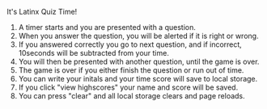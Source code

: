 It's Latinx Quiz Time!

1. A timer starts and you are presented with a question.
2. When you answer the question, you will be alerted if it is right or wrong.
3. If you answered correctly you go to next question, and if incorrect, 10seconds will be subtracted from your time.
4. You will then be presented with another question, until the game is over.
5. The game is over if you either finish the question or run out of time.
6. You can write your initals and your time score will save to local storage.
7. If you click "view highscores" your name and score will be saved.
8. You can press "clear" and all local storage clears and page reloads.
